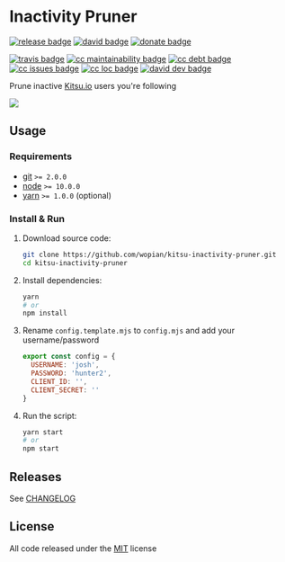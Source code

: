 # Inactivity Pruner

[![release badge]][release]
[![david badge]][david]
[![donate badge]][donate]

[![travis badge]][travis]
[![cc maintainability badge]][cc maintainability]
[![cc debt badge]][cc debt]
[![cc issues badge]][cc issues]
[![cc loc badge]][cc loc]
[![david dev badge]][david dev]

Prune inactive [Kitsu.io] users you're following

![][demo]

## Usage

### Requirements

- [git] `>= 2.0.0`
- [node] `>= 10.0.0`
- [yarn] `>= 1.0.0` (optional)

### Install & Run

1. Download source code:

    ```bash
    git clone https://github.com/wopian/kitsu-inactivity-pruner.git
    cd kitsu-inactivity-pruner
    ```

1. Install dependencies:

    ```bash
    yarn
    # or
    npm install
    ```

1. Rename `config.template.mjs` to `config.mjs` and add your username/password

    ```javascript
    export const config = {
      USERNAME: 'josh',
      PASSWORD: 'hunter2',
      CLIENT_ID: '',
      CLIENT_SECRET: ''
    }
    ```

1. Run the script:

    ```bash
    yarn start
    # or
    npm start
    ```

## Releases

See [CHANGELOG]

## License

All code released under the [MIT] license

[Kitsu.io]:https://kitsu.io
[demo]:https://thumbs.gfycat.com/SentimentalComfortableGrackle-max-14mb.gif
[git]:https://git-scm.com
[node]:https://nodejs.org
[yarn]:https://yarnpkg.com

[CHANGELOG]:CHANGELOG.md
[MIT]:LICENSE.md

[release]:https://github.com/wopian/kitsu-inactivity-pruner/releases
[release badge]:https://flat.badgen.net/github/release/wopian/kitsu-inactivity-pruner

[david]:https://david-dm.org/wopian/kitsu-inactivity-pruner
[david badge]:https://flat.badgen.net/david/dep/wopian/kitsu-inactivity-pruner

[david dev]:https://david-dm.org/wopian/kitsu-inactivity-pruner?type=dev
[david dev badge]:https://flat.badgen.net/david/dev/wopian/kitsu-inactivity-pruner

[travis]:https://travis-ci.org/wopian/kitsu-inactivity-pruner
[travis badge]:https://flat.badgen.net/travis/wopian/kitsu-inactivity-pruner

[cc maintainability]:https://codeclimate.com/github/wopian/kitsu-inactivity-pruner
[cc maintainability badge]:https://flat.badgen.net/codeclimate/maintainability/wopian/kitsu-inactivity-pruner

[cc debt]:https://codeclimate.com/github/wopian/kitsu-inactivity-pruner
[cc debt badge]:https://flat.badgen.net/codeclimate/tech-debt/wopian/kitsu-inactivity-pruner

[cc issues]:https://codeclimate.com/github/wopian/kitsu-inactivity-pruner
[cc issues badge]:https://flat.badgen.net/codeclimate/issues/wopian/kitsu-inactivity-pruner

[cc loc]:https://codeclimate.com/github/wopian/kitsu-inactivity-pruner
[cc loc badge]:https://flat.badgen.net/codeclimate/loc/wopian/kitsu-inactivity-pruner

[donate]:https://paypal.me/wopian
[donate badge]:https://flat.badgen.net/badge/support%20me%20on/paypal.me/pink
